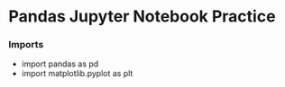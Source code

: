 # Pandas Jupyter Notebook Practice

### Imports

- import pandas as pd
- import matplotlib.pyplot as plt

